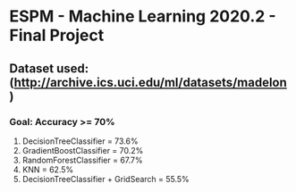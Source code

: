 # ESPM - Machine Learning 2020.2 - Final Project
## Dataset used: (http://archive.ics.uci.edu/ml/datasets/madelon)
### Goal: Accuracy >= 70%

1. DecisionTreeClassifier = 73.6%
2. GradientBoostClassifier = 70.2%
3. RandomForestClassifier = 67.7%
4. KNN = 62.5%
5. DecisionTreeClassifier + GridSearch = 55.5%
